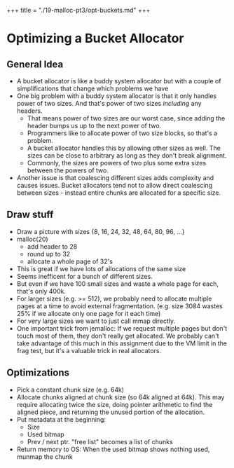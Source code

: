 +++
title = "./19-malloc-pt3/opt-buckets.md"
+++

# Optimizing a Bucket Allocator

## General Idea

 - A bucket allocator is like a buddy system allocator but with
   a couple of simplifications that change which problems we have
 - One big problem with a buddy system allocator is that it only handles
   power of two sizes. And that's power of two sizes *including* any headers.
   - That means power of two sizes are our worst case, since adding the header
     bumps us up to the next power of two.
   - Programmers like to allocate power of two size blocks, so that's a problem.
   - A bucket allocator handles this by allowing other sizes as well. The sizes
     can be close to arbitrary as long as they don't break alignment.
   - Commonly, the sizes are powers of two plus some extra sizes between the
     powers of two.
 - Another issue is that coalescing different sizes adds complexity and causes
   issues. Bucket allocators tend not to allow direct coalescing between sizes -
   instead entire chunks are allocated for a specific size.

## Draw stuff

 - Draw a picture with sizes {8, 16, 24, 32, 48, 64, 80, 96, ...}
 - malloc(20)
   - add header to 28
   - round up to 32
   - allocate a whole page of 32's
 - This is great if we have lots of allocations of the same size
 - Seems inefficent for a bunch of different sizes.
 - But even if we have 100 small sizes and waste a whole page for each, that's
   only 400k.
 - For larger sizes (e.g. >= 512), we probably need to allocate multiple pages
   at a time to avoid external fragmentation. (e.g. size 3084 wastes 25% if we
   allocate only one page for it each time)
 - For very large sizes we want to just call mmap directly.
 - One important trick from jemalloc: If we request multiple pages but don't
   touch most of them, they don't really get allocated. We probably can't take
   advantage of this much in this assignment due to the VM limit in the frag
   test, but it's a valuable trick in real allocators.

## Optimizations

 - Pick a constant chunk size (e.g. 64k)
 - Allocate chunks aligned at chunk size (so 64k aligned at 64k). This may
   require allocating twice the size, doing pointer arithmetic to find the
   aligned piece, and returning the unused portion of the allocation.
 - Put metadata at the beginning:
   - Size
   - Used bitmap
   - Prev / next ptr. "free list" becomes a list of chunks
 - Return memory to OS: When the used bitmap shows nothing used, munmap the chunk
